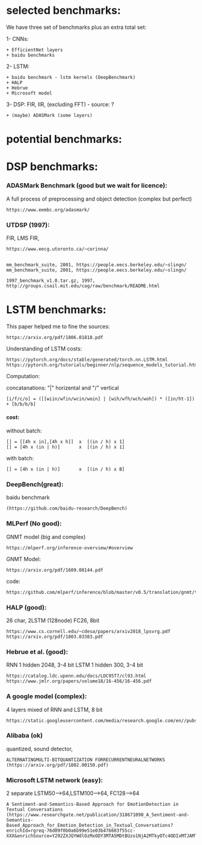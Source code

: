 # selected benchmarks:

We have three set of benchmarks plus an extra total set:

1- CNNs: 

    + EfficientNet layers 
    + baidu benchmarks

2- LSTM: 

    + baidu benchmark - lstm kernels (DeepBenchmark)
    + HALP
    + Hebrue
    + Microsoft model 


3- DSP:  FIR, IIR, (excluding FFT) - source: ?
    
    + (maybe) ADASMark (some layers)
    

# potential benchmarks:

# DSP benchmarks: 
    
### ADASMark Benchmark (good but we wait for licence):

A full process of preprocessing and object detection  (complex but perfect)

    https://www.eembc.org/adasmark/

### UTDSP (1997):
FIR, LMS FIR, 
    
    https://www.eecg.utoronto.ca/~corinna/


    mm_benchmark_suite, 2001, https://people.eecs.berkeley.edu/~slingn/
    mm_benchmark_suite, 2001, https://people.eecs.berkeley.edu/~slingn/

    1997_benchmark_v1.0.tar.gz, 1997, http://groups.csail.mit.edu/cag/raw/benchmark/README.html


# LSTM benchmarks:

This paper helped me to fine the sources: 

    https://arxiv.org/pdf/1806.01818.pdf

Understanding of LSTM costs:

    https://pytorch.org/docs/stable/generated/torch.nn.LSTM.html
    https://pytorch.org/tutorials/beginner/nlp/sequence_models_tutorial.html

Computation:

concatanations: "|" horizental and "/" vertical

    [i/f/c/o] = ([[wiin/wfin/wcin/woin] | [wih/wfh/wch/woh]) * ([in/ht-1]) + [b/b/b/b]

#### cost:


without batch:

    [] = [[4h x in],[4h x h]]  x  [(in / h) x 1]
    [] = [4h x (in | h)]       x  [(in / h) x 1]

with batch:

    [] = [4h x (in | h)]       x  [(in / h) x B]

### DeepBench(great): 
baidu benchmark 

    (https://github.com/baidu-research/DeepBench)

### MLPerf (No good): 
    
GNMT model (big and complex)

    https://mlperf.org/inference-overview/#overview

GNMT Model:

    https://arxiv.org/pdf/1609.08144.pdf

code: 
    
    https://github.com/mlperf/inference/blob/master/v0.5/translation/gnmt/tensorflow/nmt/gnmt_model.py

### HALP (good):

26 char, 2LSTM (128node) FC26, 8bit

    https://www.cs.cornell.edu/~cdesa/papers/arxiv2018_lpsvrg.pdf
    https://arxiv.org/pdf/1803.03383.pdf


### Hebrue et al. (good):

RNN 1 hidden 2048, 3-4 bit
LSTM 1 hidden 300, 3-4 bit 

    https://catalog.ldc.upenn.edu/docs/LDC95T7/cl93.html
    https://www.jmlr.org/papers/volume18/16-456/16-456.pdf

### A google model (complex):

4 layers mixed of RNN and LSTM, 8 bit

    https://static.googleusercontent.com/media/research.google.com/en//pubs/archive/45379.pdf


### Alibaba (ok)

quantized, sound detector, 

    ALTERNATINGMULTI-BITQUANTIZATION FORRECURRENTNEURALNETWORKS (https://arxiv.org/pdf/1802.00150.pdf)
    
### Microsoft LSTM network (easy):

2 separate LSTM50-->64,LSTM100-->64, FC128-->64 

    A Sentiment-and-Semantics-Based Approach for EmotionDetection in Textual Conversations (https://www.researchgate.net/publication/318671090_A_Sentiment-and-Semantics-Based_Approach_for_Emotion_Detection_in_Textual_Conversations?enrichId=rgreq-76d09f0b0a6b99e51e03b476603f55cc-XXX&enrichSource=Y292ZXJQYWdlOzMxODY3MTA5MDtBUzo1NjA2MTkyOTc4ODIxMTJAMTUxMDY3MzQ2NDU5NA%3D%3D&el=1_x_3&_esc=publicationCoverPdf)





